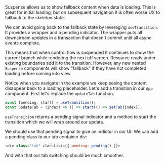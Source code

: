 Suspense allows us to show fallback content when data is loading. This is great for initial loading, but on subsequent navigation it is often worse UX to fallback to the skeleton state.

We can avoid going back to the fallback state by leveraging `useTransition`. It provides a wrapper and a pending indicator. The wrapper puts all downstream updates in a transaction that doesn't commit until all async events complete.

This means that when control flow is suspended it continues to show the current branch while rendering the next off screen. Resource reads under existing boundaries add it to the transition. However, any new nested `Suspense` components will show "fallback" if they have not completed loading before coming into view.

Notice when you navigate in the example we keep seeing the content disappear back to a loading placeholder. Let's add a transition in our `App` component. First let's replace the `updateTab` function.

```js
const [pending, start] = useTransition();
const updateTab = (index) => () => start(() => setTab(index));
```

`useTransition` returns a pending signal indicator and a method to start the transition which we will wrap around our update.

We should use that pending signal to give an indictor in our UI. We can add a pending class to our tab container div:

```js
<div class="tab" classList={{ pending: pending() }}>
```

And with that our tab switching should be much smoother.
